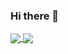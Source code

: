 ### Hi there 👋

<a href="https://github.com/dustingouner/github-readme-stats">
  <img align="center" src="https://github-readme-stats.vercel.app/api?username=dustingouner&show_icons=true&hide_border=true&&count_private=true&include_all_commits=true&title_color=ffffff&text_color=9f9f9f&icon_color=62e497&bg_color=151515&border_radius=4.5" />
</a>
<a href="https://github.com/dustingouner/convoychat">
  <img align="center" src="[![Top Langs](https://github-readme-stats.vercel.app/api/top-langs/?username=dustingouner&layout=compact)](https://github.com/dustingouner/github-readme-stats)" />
</a>


<!--
**dustingouner/dustingouner** is a ✨ _special_ ✨ repository because its `README.md` (this file) appears on your GitHub profile.

Here are some ideas to get you started:

<img height="180em" src="https://github-readme-stats.vercel.app/api?username=dustingouner&show_icons=true&hide_border=true&&count_private=true&include_all_commits=true" />

- 🔭 I’m currently working on ...
- 🌱 I’m currently learning ...
- 👯 I’m looking to collaborate on ...
- 🤔 I’m looking for help with ...
- 💬 Ask me about ...
- 📫 How to reach me: ...
- 😄 Pronouns: ...
- ⚡ Fun fact: ...
-->
